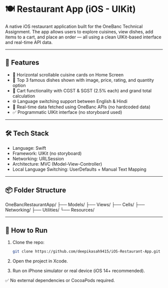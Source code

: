 # 🍽️ Restaurant App (iOS - UIKit)

A native iOS restaurant application built for the OneBanc Technical Assignment. The app allows users to explore cuisines, view dishes, add items to a cart, and place an order — all using a clean UIKit-based interface and real-time API data.

---

## 🚀 Features

- 🔄 Horizontal scrollable cuisine cards on Home Screen
- 🥘 Top 3 famous dishes shown with image, price, rating, and quantity option
- 🧾 Cart functionality with CGST & SGST (2.5% each) and grand total calculation
- 🌐 Language switching support between English & Hindi
- 📡 Real-time data fetched using OneBanc APIs (no hardcoded data)
- ✅ Programmatic UIKit interface (no storyboard used)

---

## 🛠️ Tech Stack

- Language: Swift
- Framework: UIKit (no storyboard)
- Networking: URLSession
- Architecture: MVC (Model-View-Controller)
- Local Language Switching: UserDefaults + Manual Text Mapping

---

## 📦 Folder Structure

OneBancRestaurantApp/
├── Models/
├── Views/
├── Cells/
├── Networking/
├── Utilities/
└── Resources/

---

## 📲 How to Run

1. Clone the repo:
   ```bash
   git clone https://github.com/deepikasah9415/iOS-Restaurant-App.git


2. Open the project in Xcode.

3. Run on iPhone simulator or real device (iOS 14+ recommended).

✅ No external dependencies or CocoaPods required.


